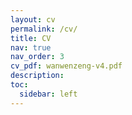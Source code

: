 ```yaml
---
layout: cv
permalink: /cv/
title: CV
nav: true
nav_order: 3
cv_pdf: wanwenzeng-v4.pdf
description:
toc:
  sidebar: left
---
```

